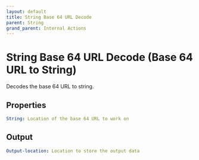 ```yaml
---
layout: default
title: String Base 64 URL Decode
parent: String
grand_parent: Internal Actions
---
```

# String Base 64 URL Decode (Base 64 URL to String)
Decodes the base 64 URL to string.

## Properties
```yaml
String: Location of the base 64 URL to work on
```

## Output
```yaml
Output-location: Location to store the output data
```
